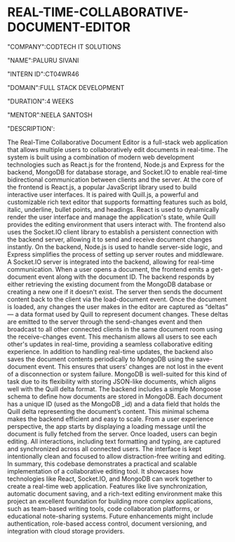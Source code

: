 # REAL-TIME-COLLABORATIVE-DOCUMENT-EDITOR
"COMPANY":CODTECH IT SOLUTIONS

"NAME":PALURU SIVANI

"INTERN ID":CT04WR46

"DOMAIN":FULL STACK DEVELOPMENT

"DURATION":4 WEEKS

"MENTOR":NEELA SANTOSH

"DESCRIPTION':

The Real-Time Collaborative Document Editor is a full-stack web application that allows multiple users to collaboratively edit documents in real-time. The system is built using a combination of modern web development technologies such as React.js for the frontend, Node.js and Express for the backend, MongoDB for database storage, and Socket.IO to enable real-time bidirectional communication between clients and the server.
At the core of the frontend is React.js, a popular JavaScript library used to build interactive user interfaces. It is paired with Quill.js, a powerful and customizable rich text editor that supports formatting features such as bold, italic, underline, bullet points, and headings. React is used to dynamically render the user interface and manage the application's state, while Quill provides the editing environment that users interact with. The frontend also uses the Socket.IO client library to establish a persistent connection with the backend server, allowing it to send and receive document changes instantly.
On the backend, Node.js is used to handle server-side logic, and Express simplifies the process of setting up server routes and middleware. A Socket.IO server is integrated into the backend, allowing for real-time communication. When a user opens a document, the frontend emits a get-document event along with the document ID. The backend responds by either retrieving the existing document from the MongoDB database or creating a new one if it doesn't exist. The server then sends the document content back to the client via the load-document event.
Once the document is loaded, any changes the user makes in the editor are captured as “deltas” — a data format used by Quill to represent document changes. These deltas are emitted to the server through the send-changes event and then broadcast to all other connected clients in the same document room using the receive-changes event. This mechanism allows all users to see each other's updates in real-time, providing a seamless collaborative editing experience.
In addition to handling real-time updates, the backend also saves the document contents periodically to MongoDB using the save-document event. This ensures that users’ changes are not lost in the event of a disconnection or system failure. MongoDB is well-suited for this kind of task due to its flexibility with storing JSON-like documents, which aligns well with the Quill delta format.
The backend includes a simple Mongoose schema to define how documents are stored in MongoDB. Each document has a unique ID (used as the MongoDB _id) and a data field that holds the Quill delta representing the document’s content. This minimal schema makes the backend efficient and easy to scale.
From a user experience perspective, the app starts by displaying a loading message until the document is fully fetched from the server. Once loaded, users can begin editing. All interactions, including text formatting and typing, are captured and synchronized across all connected users. The interface is kept intentionally clean and focused to allow distraction-free writing and editing.
In summary, this codebase demonstrates a practical and scalable implementation of a collaborative editing tool. It showcases how technologies like React, Socket.IO, and MongoDB can work together to create a real-time web application. Features like live synchronization, automatic document saving, and a rich-text editing environment make this project an excellent foundation for building more complex applications, such as team-based writing tools, code collaboration platforms, or educational note-sharing systems. Future enhancements might include authentication, role-based access control, document versioning, and integration with cloud storage providers.


